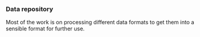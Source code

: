 ### Data repository

Most of the work is on processing different data formats to get them into a sensible format for further use.
